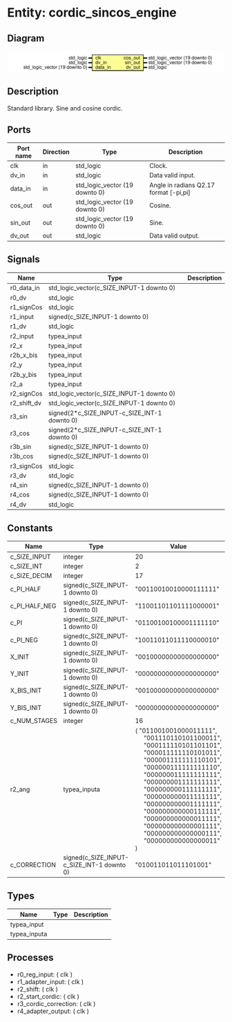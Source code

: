 # Entity: cordic_sincos_engine

## Diagram

![Diagram](cordic_sincos_engine.svg "Diagram")
## Description

 Standard library.
 Sine and cosine cordic.
## Ports

| Port name | Direction | Type                           | Description                             |
| --------- | --------- | ------------------------------ | --------------------------------------- |
| clk       | in        | std_logic                      |  Clock.                                 |
| dv_in     | in        | std_logic                      |  Data valid input.                      |
| data_in   | in        | std_logic_vector (19 downto 0) |  Angle in radians Q2.17 format [-pi,pi] |
| cos_out   | out       | std_logic_vector (19 downto 0) |  Cosine.                                |
| sin_out   | out       | std_logic_vector (19 downto 0) |  Sine.                                  |
| dv_out    | out       | std_logic                      |  Data valid output.                     |
## Signals

| Name        | Type                                         | Description |
| ----------- | -------------------------------------------- | ----------- |
| r0_data_in  | std_logic_vector(c_SIZE_INPUT-1 downto 0)    |             |
| r0_dv       | std_logic                                    |             |
| r1_signCos  | std_logic                                    |             |
| r1_input    | signed(c_SIZE_INPUT-1 downto 0)              |             |
| r1_dv       | std_logic                                    |             |
| r2_input    | typea_input                                  |             |
| r2_x        | typea_input                                  |             |
| r2b_x_bis   | typea_input                                  |             |
| r2_y        | typea_input                                  |             |
| r2b_y_bis   | typea_input                                  |             |
| r2_a        | typea_input                                  |             |
| r2_signCos  | std_logic_vector(c_SIZE_INPUT-1 downto 0)    |             |
| r2_shift_dv | std_logic_vector(c_SIZE_INPUT-1 downto 0)    |             |
| r3_sin      | signed(2*c_SIZE_INPUT-c_SIZE_INT-1 downto 0) |             |
| r3_cos      | signed(2*c_SIZE_INPUT-c_SIZE_INT-1 downto 0) |             |
| r3b_sin     | signed(c_SIZE_INPUT-1 downto 0)              |             |
| r3b_cos     | signed(c_SIZE_INPUT-1 downto 0)              |             |
| r3_signCos  | std_logic                                    |             |
| r3_dv       | std_logic                                    |             |
| r4_sin      | signed(c_SIZE_INPUT-1 downto 0)              |             |
| r4_cos      | signed(c_SIZE_INPUT-1 downto 0)              |             |
| r4_dv       | std_logic                                    |             |
## Constants

| Name          | Type                                       | Value                                                                                                                                                                                                                                                                                                                                                                                                                                                                                                                                                                                                                                                                                                                                                                                                                                                                                                                                 | Description |
| ------------- | ------------------------------------------ | ------------------------------------------------------------------------------------------------------------------------------------------------------------------------------------------------------------------------------------------------------------------------------------------------------------------------------------------------------------------------------------------------------------------------------------------------------------------------------------------------------------------------------------------------------------------------------------------------------------------------------------------------------------------------------------------------------------------------------------------------------------------------------------------------------------------------------------------------------------------------------------------------------------------------------------- | ----------- |
| c_SIZE_INPUT  | integer                                    |  20                                                                                                                                                                                                                                                                                                                                                                                                                                                                                                                                                                                                                                                                                                                                                                                                                                                                                                                                   |             |
| c_SIZE_INT    | integer                                    |   2                                                                                                                                                                                                                                                                                                                                                                                                                                                                                                                                                                                                                                                                                                                                                                                                                                                                                                                                   |             |
| c_SIZE_DECIM  | integer                                    |  17                                                                                                                                                                                                                                                                                                                                                                                                                                                                                                                                                                                                                                                                                                                                                                                                                                                                                                                                   |             |
| c_PI_HALF     | signed(c_SIZE_INPUT-1 downto 0)            |  "00110010010000111111"                                                                                                                                                                                                                                                                                                                                                                                                                                                                                                                                                                                                                                                                                                                                                                                                                                                                                                               |             |
| c_PI_HALF_NEG | signed(c_SIZE_INPUT-1 downto 0)            |  "11001101101111000001"                                                                                                                                                                                                                                                                                                                                                                                                                                                                                                                                                                                                                                                                                                                                                                                                                                                                                                               |             |
| c_PI          | signed(c_SIZE_INPUT-1 downto 0)            |  "01100100100001111110"                                                                                                                                                                                                                                                                                                                                                                                                                                                                                                                                                                                                                                                                                                                                                                                                                                                                                                               |             |
| c_PI_NEG      | signed(c_SIZE_INPUT-1 downto 0)            |  "10011011011110000010"                                                                                                                                                                                                                                                                                                                                                                                                                                                                                                                                                                                                                                                                                                                                                                                                                                                                                                               |             |
| X_INIT        | signed(c_SIZE_INPUT-1 downto 0)            |  "00100000000000000000"                                                                                                                                                                                                                                                                                                                                                                                                                                                                                                                                                                                                                                                                                                                                                                                                                                                                                                               |             |
| Y_INIT        | signed(c_SIZE_INPUT-1 downto 0)            |  "00000000000000000000"                                                                                                                                                                                                                                                                                                                                                                                                                                                                                                                                                                                                                                                                                                                                                                                                                                                                                                               |             |
| X_BIS_INIT    | signed(c_SIZE_INPUT-1 downto 0)            |  "00100000000000000000"                                                                                                                                                                                                                                                                                                                                                                                                                                                                                                                                                                                                                                                                                                                                                                                                                                                                                                               |             |
| Y_BIS_INIT    | signed(c_SIZE_INPUT-1 downto 0)            |  "00000000000000000000"                                                                                                                                                                                                                                                                                                                                                                                                                                                                                                                                                                                                                                                                                                                                                                                                                                                                                                               |             |
| c_NUM_STAGES  | integer                                    |  16                                                                                                                                                                                                                                                                                                                                                                                                                                                                                                                                                                                                                                                                                                                                                                                                                                                                                                                                   |             |
| r2_ang        | typea_inputa                               |  (     "011001001000011111",<br><span style="padding-left:20px">"001110110101100011",<br><span style="padding-left:20px">"000111110101101101",<br><span style="padding-left:20px">"000011111110101011",<br><span style="padding-left:20px">     "000001111111110101",<br><span style="padding-left:20px">"000000111111111110",<br><span style="padding-left:20px">"000000011111111111",<br><span style="padding-left:20px">"000000001111111111",<br><span style="padding-left:20px">     "000000000111111111",<br><span style="padding-left:20px">"000000000011111111",<br><span style="padding-left:20px">"000000000001111111",<br><span style="padding-left:20px">"000000000000111111",<br><span style="padding-left:20px">     "000000000000011111",<br><span style="padding-left:20px">"000000000000001111",<br><span style="padding-left:20px">"000000000000000111",<br><span style="padding-left:20px">"000000000000000011"   ) |             |
| c_CORRECTION  | signed(c_SIZE_INPUT-c_SIZE_INT-1 downto 0) |  "010011011011101001"                                                                                                                                                                                                                                                                                                                                                                                                                                                                                                                                                                                                                                                                                                                                                                                                                                                                                                                 |             |
## Types

| Name         | Type | Description |
| ------------ | ---- | ----------- |
| typea_input  |      |             |
| typea_inputa |      |             |
## Processes
- r0_reg_input: ( clk )
- r1_adapter_input: ( clk )
- r2_shift: ( clk )
- r2_start_cordic: ( clk )
- r3_cordic_correction: ( clk )
- r4_adapter_output: ( clk )
